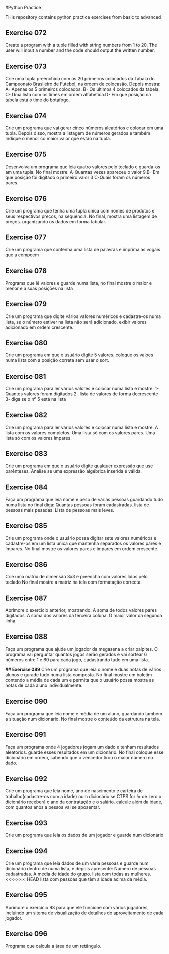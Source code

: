 #Python Practice

THis repository contains python practice exercises from basic to advanced

## **Exercise 072**
Create a program with a tuple filled with string numbers from 1 to 20.
The user will input a number and the code should output the written number.

## **Exercise 073**
Crie uma tupla preenchida com os 20 primeiros colocados da Tabala do Campeonato Brasileiro de Futebol, na ordem de colocasão. Depois mostra: A- Apenas os 5 primeiros colocados. B- Os últimos 4
colocados da tabela. C- Uma lista com os times em ordem alfabética.D- Em que posição na tabela está o time do botafogo.

## **Exercise 074**
Crie um programa que vai gerar cinco números aleatórios c colocar em uma tupla.
Depois disso, mostra a listagem de números gerados e também Indique o menor co maior valor que estão na tupla.

## **Exercise 075**
Desenvolva um programa que leia quatro valores pelo teclado e guarda-os am uma tupla. No final mostre: A-Quantas vezes apareceu o valor 9.B- Em que posição foi digitado o primeiro valor 3 C-Quais foram os números pares.

## **Exercise 076**
Crie um programa que tenha uma tupla única com nomes de produtos e seus respectivos preços, na sequência. No final, mostra uma listagem de preços. organizando os dados em forma tabular.

## **Exercise 077**
Crie um programa que contenha uma lista de palavras e imprima as vogais que a compoem

## **Exercise 078**
Programa que lê valores e guarde numa lista, no final mostre o maior e menor e a suas posições na lista

## **Exercise 079**
Crie um programa que digite vários valores numéricos e cadastre-os numa lista, se o número estiver na lista não será adicionado. exibir valores adicionado em ordem crescente.

## **Exercise 080**
Crie um programa em que o usuário digite 5 valores. coloque os valoes numa lista com a posição correta sem usar o sort.

## **Exercise 081**
Crie um programa para ler vários valores e colocar numa lista e mostre:
1- Quantos valores foram digitados
2- lista de valores de forma decrescente
3- diga se o nº 5 está na lista

## **Exercise 082**
Crie um programa para ler vários valores e colocar numa lista e mostre:
A lista com os valores completos.
Uma lista só com os valores pares.
Uma lista só com os valores ímpares.

## **Exercise 083**
Crie um programa em que o usuário digite qualquer expressão que use parênteses.
Analise se uma expressão algébrica inserida é válida.

## **Exercise 084**
Faça um programa que leia nome e peso de várias pessoas guardando tudo numa lista no final diga: Quantas pessoas foram cadastradas.
lista de pessoas mais pesadas.
Lista de pessoas mais leves.

## **Exercise 085**
Crie um programa onde o usuário possa digitar sete valores numéricos e cadastre-os em um lista única que mantenha separados os valores pares e ímpares. No final mostre os valores pares e ímpares em ordem crescente.

## **Exercise 086**
Crie uma matrix de dimensão 3x3 e preencha com valores lidos pelo teclado
No final mostre a matriz na tela com formatação correcta.

## **Exercise 087**
Aprimore o exercício anterior, mostrando:
A soma de todos valores pares digitados.
A soma dos valores da terceira coluna.
O maior valor da segunda linha.

## **Exercise 088**
Faça um programa que ajude um jogador da megasena a criar palpites. O programa vai perguntar quantos jogos serão gerados e vai sortear 6 números entre 1 e 60 para cada jogo, cadastrando tudo em uma lista.

**## Exercise 089**
Crie um programa que leia o nome e duas notas de vários alunos e gurade tudo numa lista composta. No final mostre um boletim contendo a média de cada um e permita que o usuário possa mostra as notas de cada aluno individualmente.

## **Exercise 090**
Faça um programa que leia nome e média de um aluno, guardando também a situação num dicionário.
No final mostre o conteúdo da estrutura na tela.

## **Exercise 091**
Faça um programa onde 4 jogadores jogam um dado e tenham resultados aleatórios. guarde esses resultados em um dicionário. No final coloque esse dicionário em ordem, sabendo que o vencedor tirou o maior número no dado.

## **Exercise 092**
Crie um programa que leia nome, ano de nascimento e carteira de trabalho(cadastre-os com a idade) num dicionário se CTPS for != de zero o dicionário receberá o ano da contratação e o salário. calcule além da idade, com quantos anos a pessoa vai se aposentar.

## **Exercise 093**
Crie um programa que leia os dados de um jogador e guarde num dicionário

## **Exercise 094**
Crie um programa que leia dados de um vária pessoas e guarde num dicionário dentro de numa lista, e depois apresente:
Número de pessoas cadastradas.
A média de idade do grupo.
lista com todas as mulheres.
<<<<<<< HEAD
lista com pessoas que têm a idade acima da média.

## **Exercise 095**
Aprimore o exercício 93 para que ele funcione com vários jogadores, incluindo um sitema de visualização
de detalhes do aproveitamento de cada jogador.

## **Exercise 096**
Programa que calcula a área de um retângulo.
